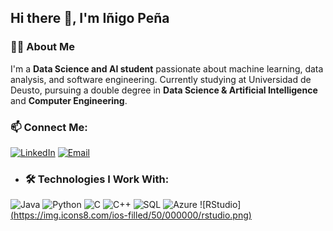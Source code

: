 ## Hi there 👋, I'm Iñigo Peña

### 👨‍💻 About Me
I'm a **Data Science and AI student** passionate about machine learning, data analysis, and software engineering. Currently studying at Universidad de Deusto, pursuing a double degree in **Data Science & Artificial Intelligence** and **Computer Engineering**.

### 📫 Connect Me:
[![LinkedIn](https://img.icons8.com/fluent/48/000000/linkedin.png)](https://www.linkedin.com/in/inigopeña) [![Email](https://img.icons8.com/fluent/48/000000/email.png)](mailto:inigoatezaina@gmail.com)

- ### 🛠️ Technologies I Work With:

![Java](https://img.icons8.com/color/48/000000/java-coffee-cup-logo.png) ![Python](https://img.icons8.com/color/48/000000/python.png) ![C](https://img.icons8.com/color/48/000000/c-programming.png) ![C++](https://img.icons8.com/color/48/000000/c-plus-plus-logo.png) ![SQL](https://img.icons8.com/ios-filled/50/000000/sql.png) ![Azure](https://img.icons8.com/color/48/000000/azure-1.png) ![RStudio][(https://img.icons8.com/ios-filled/50/000000/rstudio.png)](https://raw.githubusercontent.com/jeongukjae/Dashboard/master/icon/RStudio.png)
<!--
**InigoPena/InigoPena** is a ✨ _special_ ✨ repository because its `README.md` (this file) appears on your GitHub profile.

Here are some ideas to get you started:

- 🔭 I’m currently working on ...
- 🌱 I’m currently learning ...
- 👯 I’m looking to collaborate on ...
- 🤔 I’m looking for help with ...
- 💬 Ask me about ...
- 📫 How to reach me: ...
- 😄 Pronouns: ...
- ⚡ Fun fact: ...
-->
